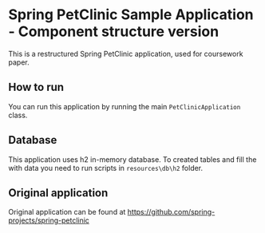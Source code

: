 # Spring PetClinic Sample Application - Component structure version
This is a restructured Spring PetClinic application, used for coursework paper.

## How to run
You can run this application by running the main ``PetClinicApplication`` class.

## Database
This application uses h2 in-memory database. To created tables and fill the with data you need to run scripts in ``resources\db\h2`` folder.

## Original application
Original application can be found at https://github.com/spring-projects/spring-petclinic
